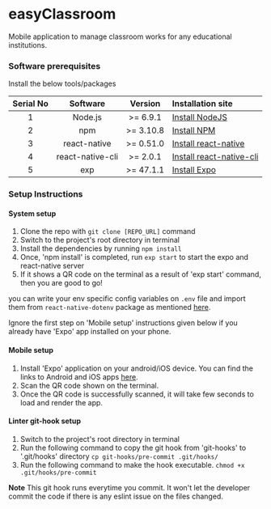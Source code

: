 # easyClassroom

Mobile application to manage classroom works for any educational institutions.

### Software prerequisites

Install the below tools/packages

| Serial No |     Software     |  Version  | Installation site                                                          |
| :-------: | :--------------: | :-------: | :------------------------------------------------------------------------- |
|     1     |     Node.js      | >= 6.9.1  | [Install NodeJS](https://nodejs.org/en/download/)                          |
|     2     |       npm        | >= 3.10.8 | [Install NPM](https://www.npmjs.com/get-npm)                               |
|     3     |   react-native   | >= 0.51.0 | [Install react-native](https://www.npmjs.com/package/react-native)         |
|     4     | react-native-cli | >= 2.0.1  | [Install react-native-cli](https://www.npmjs.com/package/react-native-cli) |
|     5     |       exp        | >= 47.1.1 | [Install Expo](https://www.npmjs.com/package/exp)                          |

### Setup Instructions

#### System setup

1. Clone the repo with `git clone [REPO_URL]` command
2. Switch to the project's root directory in terminal
3. Install the dependencies by running `npm install`
4. Once, 'npm install' is completed, run `exp start` to start the expo and react-native server
5. If it shows a QR code on the terminal as a result of 'exp start' command, then you are good to go!

you can write your env specific config variables on `.env` file and import them from `react-native-dotenv` package as mentioned [here](https://github.com/zetachang/react-native-dotenv#usage).

Ignore the first step on 'Mobile setup' instructions given below if you already have 'Expo' app installed on your phone.

#### Mobile setup

1. Install 'Expo' application on your android/iOS device. You can find the links to Android and iOS apps [here](https://expo.io/tools#client).
2. Scan the QR code shown on the terminal.
3. Once the QR code is successfully scanned, it will take few seconds to load and render the app.

#### Linter git-hook setup

1. Switch to the project's root directory in terminal
2. Run the following command to copy the git hook from 'git-hooks' to '.git/hooks' directory
   `cp git-hooks/pre-commit .git/hooks/`
3. Run the following command to make the hook executable.
   `chmod +x .git/hooks/pre-commit`

**Note** This git hook runs everytime you commit. It won't let the developer commit the code if there is any eslint issue on the files changed.
